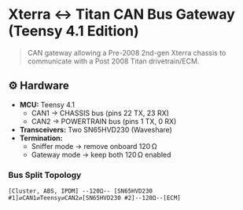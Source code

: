 # Xterra ↔ Titan CAN Bus Gateway (Teensy 4.1 Edition)

> CAN gateway allowing a Pre-2008 2nd-gen Xterra chassis to communicate with a Post 2008 Titan drivetrain/ECM.

## ⚙️ Hardware

- **MCU:** Teensy 4.1  
  - CAN1 → CHASSIS bus (pins 22 TX, 23 RX)  
  - CAN2 → POWERTRAIN bus (pins 1 TX, 0 RX)
- **Transceivers:** Two SN65HVD230 (Waveshare)
- **Termination:**
  - Sniffer mode → remove onboard 120 Ω
  - Gateway mode → keep both 120 Ω enabled

### Bus Split Topology
```
[Cluster, ABS, IPDM] --120Ω-- [SN65HVD230 #1]⇄CAN1⇄Teensy⇄CAN2⇄[SN65HVD230 #2]--120Ω--[ECM]
```
